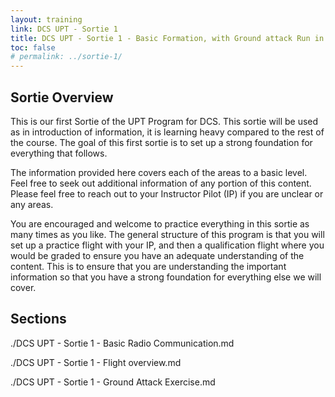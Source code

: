 ```yaml
---
layout: training
link: DCS UPT - Sortie 1
title: DCS UPT - Sortie 1 - Basic Formation, with Ground attack Run in
toc: false
# permalink: ../sortie-1/
---
```

## Sortie Overview
This is our first Sortie of the UPT Program for DCS. This sortie will be used as in introduction of information, it is learning heavy compared to the rest of the course. The goal of this first sortie is to set up a strong foundation for everything that follows.

The information provided here covers each of the areas to a basic level. Feel free to seek out additional information of any portion of this content. Please feel free to reach out to your Instructor Pilot (IP) if you are unclear or any areas.

You are encouraged and welcome to practice everything in this sortie as many times as you like. The general structure of this program is that you will set up a practice flight with your IP, and then a qualification flight where you would be graded to ensure you have an adequate understanding of the content. This is to ensure that you are understanding the important information so that you have a strong foundation for everything else we will cover.

## Sections

./DCS UPT - Sortie 1 - Basic Radio Communication.md

./DCS UPT - Sortie 1 - Flight overview.md

./DCS UPT - Sortie 1 - Ground Attack Exercise.md
